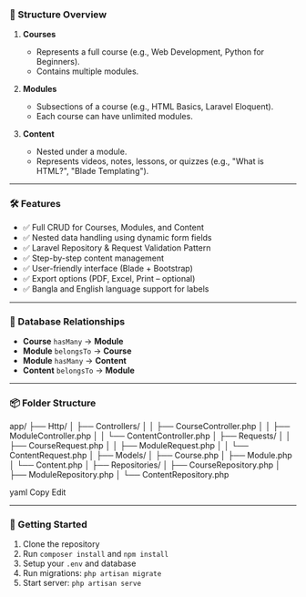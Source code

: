 ### 🔸 Structure Overview

1. **Courses**
   - Represents a full course (e.g., Web Development, Python for Beginners).
   - Contains multiple modules.

2. **Modules**
   - Subsections of a course (e.g., HTML Basics, Laravel Eloquent).
   - Each course can have unlimited modules.

3. **Content**
   - Nested under a module.
   - Represents videos, notes, lessons, or quizzes (e.g., "What is HTML?", "Blade Templating").

---

### 🛠️ Features

- ✅ Full CRUD for Courses, Modules, and Content
- ✅ Nested data handling using dynamic form fields
- ✅ Laravel Repository & Request Validation Pattern
- ✅ Step-by-step content management
- ✅ User-friendly interface (Blade + Bootstrap)
- ✅ Export options (PDF, Excel, Print – optional)
- ✅ Bangla and English language support for labels

---

### 🧱 Database Relationships

- **Course** `hasMany` → **Module**
- **Module** `belongsTo` → **Course**
- **Module** `hasMany` → **Content**
- **Content** `belongsTo` → **Module**

---

### 📦 Folder Structure

app/
├── Http/
│ ├── Controllers/
│ │ ├── CourseController.php
│ │ ├── ModuleController.php
│ │ └── ContentController.php
│ ├── Requests/
│ │ ├── CourseRequest.php
│ │ ├── ModuleRequest.php
│ │ └── ContentRequest.php
│
├── Models/
│ ├── Course.php
│ ├── Module.php
│ └── Content.php
│
├── Repositories/
│ ├── CourseRepository.php
│ ├── ModuleRepository.php
│ └── ContentRepository.php

yaml
Copy
Edit

---

### 🚀 Getting Started

1. Clone the repository
2. Run `composer install` and `npm install`
3. Setup your `.env` and database
4. Run migrations: `php artisan migrate`
5. Start server: `php artisan serve`
